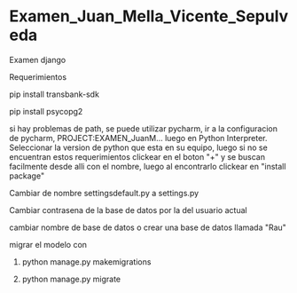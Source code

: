 # Examen_Juan_Mella_Vicente_Sepulveda
Examen django

Requerimientos

pip install transbank-sdk

pip install psycopg2

si hay problemas de path, se puede utilizar pycharm, ir a la configuracion de pycharm, PROJECT:EXAMEN_JuanM... luego en Python Interpreter.
Seleccionar la version de python que esta en su equipo, luego si no se encuentran estos requerimientos clickear en el boton "+" y se buscan facilmente desde alli con el nombre, luego al encontrarlo clickear en "install package"


Cambiar de nombre settingsdefault.py a settings.py

Cambiar contrasena de la base de datos por la del usuario actual

cambiar nombre de base de datos o crear una base de datos llamada "Rau"

migrar el modelo con

1. python manage.py makemigrations

2. python manage.py migrate
